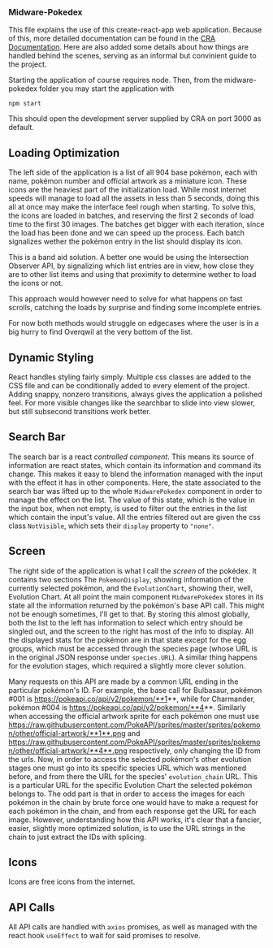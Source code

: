 ### Midware-Pokedex

This file explains the use of this create-react-app web application. Because of this, more detailed documentation can be found in the [CRA Documentation](https://create-react-app.dev/docs/getting-started). Here are also added some details about how things are handled behind the scenes, serving as an informal but convinient guide to the project.

Starting the application of course requires node. Then, from the midware-pokedex folder you may start the application with

 `npm start`

This should open the development server supplied by CRA on port 3000 as default.

## Loading Optimization

The left side of the application is a list of all 904 base pokémon, each with name, pokémon number and official artwork as a miniature icon. These icons are the heaviest part of the initialization load. While most internet speeds will manage to load all the assets in less than 5 seconds, doing this all at once may make the interface feel rough when starting. To solve this, the icons are loaded in batches, and reserving the first 2 seconds of load time to the first 30 images. The batches get bigger with each iteration, since the load has been done and we can speed up the process. Each batch signalizes wether the pokémon entry in the list should display its icon.

This is a band aid solution. A better one would be using the Intersection Observer API, by signalizing which list entries are in view, how close they are to other list items and using that proximity to determine wether to load the icons or not.

This approach would however need to solve for what happens on fast scrolls, catching the loads by surprise and finding some incomplete entries.

For now both methods would struggle on edgecases where the user is in a big hurry to find Overqwil at the very bottom of the list.

## Dynamic Styling

React handles styling fairly simply. Multiple css classes are added to the CSS file and can be conditionally added to every element of the project. Adding snappy, nonzero transitions, always gives the application a polished feel. For more visible changes like the searchbar to slide into view slower, but still subsecond transitions work better.

## Search Bar

The search bar is a react _controlled component_. This means its source of information are react states, which contain its information and command its change. This makes it easy to blend the information managed with the input with the effect it has in other components. Here, the state associated to the search bar was lifted up to the whole `MidwarePokedex` component in order to manage the effect on the list. The value of this state, which is the value in the input box, when not empty, is used to filter out the entries in the list which contain the input's value. All the entries filtered out are given the css class `NotVisible`, which sets their `display` property to `"none"`.

## Screen

The right side of the application is what I call the _screen_ of the pokédex. It contains two sections The `PokemonDisplay`, showing information of the currently selected pokémon, and the `EvolutionChart`, showing their, well, Evolution Chart. At all point the main component `MidwarePokedex` stores in its state all the information returned by the pokémon's base API call. This might not be enough sometimes, I'll get to that. By storing this almost globally, both the list to the left has information to select which entry should be singled out, and the screen to the right has most of the info to display. All the displayed stats for the pokémon are in that state except for the egg groups, which must be accessed through the species page (whose URL is in the original JSON response under `species.URL`). A similar thing happens for the evolution stages, which required a slightly more clever solution.

Many requests on this API are made by a common URL ending in the particular pokémon's ID. For example, the base call for Bulbasaur, pokémon #001 is https://pokeapi.co/api/v2/pokemon/**1**, while for Charmander, pokémon #004 is https://pokeapi.co/api/v2/pokemon/**4**. Similarly when accessing the official artwork sprite for each pokémon one must use https://raw.githubusercontent.com/PokeAPI/sprites/master/sprites/pokemon/other/official-artwork/**1**.png and https://raw.githubusercontent.com/PokeAPI/sprites/master/sprites/pokemon/other/official-artwork/**4**.png respectively, only changing the ID from the urls. Now, in order to access the selected pokémon's other evolution stages one must go into its specific species URL which was mentioned before, and from there the URL for the species' `evolution_chain` URL. This is a particular URL for the specific Evolution Chart the selected pokémon belongs to. The odd part is that in order to access the images for each pokémon in the chain by brute force one would have to make a request for each pokémon in the chain, and from each response get the URL for each image. However, understanding how this API works, it's clear that a fancier, easier, slightly more optimized solution, is to use the URL strings in the chain to just extract the IDs with splicing.

## Icons

Icons are free icons from the internet.

## API Calls

All API calls are handled with `axios` promises, as well as managed with the react hook `useEffect` to wait for said promises to resolve.
